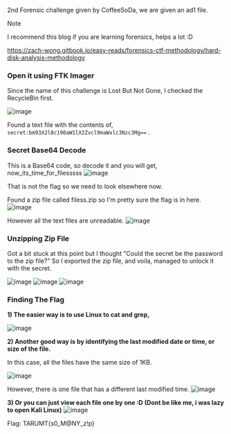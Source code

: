 2nd Forensic challenge given by CoffeeSoDa, we are given an ad1 file.

> [!NOTE]
> I recommend this blog if you are learning forensics, helps a lot :D
> 
> https://zach-wong.gitbook.io/easy-reads/forensics-ctf-methodology/hard-disk-analysis-methodology
>
> 

### **Open it using FTK Imager**
Since the name of this challenge is Lost But Not Gone, I checked the RecycleBin first.

![image](https://github.com/user-attachments/assets/c83e2adf-50ca-4f8f-a6be-b1d9c0b0d43c)



Found a text file with the contents of, `secret:bm93X2l0c190aW1lX2Zvcl9maWxlc3Nzc3Mg==` .

### **Secret Base64 Decode**
This is a Base64 code, so decode it and you will get, now_its_time_for_filesssss
![image](https://github.com/user-attachments/assets/cbba987e-b6a5-4c1a-bf02-db592cdd47a9)


That is not the flag so we need to look elsewhere now.

Found a zip file called filess.zip so I'm pretty sure the flag is in here.
![image](https://github.com/user-attachments/assets/e2348d23-c2e3-4fad-8adc-98fdae1eb6ef)

However all the text files are unreadable.
![image](https://github.com/user-attachments/assets/ff2fca4d-5f4a-4fdc-9ddf-33b8a1274ff4)


### **Unzipping Zip File** 

Got a bit stuck at this point but I thought "Could the secret be the password to the zip file?" 
So I exported the zip file, and voila, managed to unlock it with the secret.

![image](https://github.com/user-attachments/assets/73e8549c-173b-4915-880c-e1e1ed45b131)
![image](https://github.com/user-attachments/assets/fdb5012a-5477-43ca-ad95-2a67c1ff2c83)
![image](https://github.com/user-attachments/assets/edfc51cc-df9e-43d3-992d-07ddfe541c6c)

### **Finding The Flag** 
**1) The easier way is to use Linux to cat and grep,**

![image](https://github.com/user-attachments/assets/d0c44913-1a42-459c-81f2-89f3caf43da1)



**2) Another good way is by identifying the last modified date or time, or size of the file.**
   
In this case, all the files have the same size of 1KB.

![image](https://github.com/user-attachments/assets/e5d51dee-bb10-402b-bce2-d03beda1149e)

However, there is one file that has a different last modified time.
![image](https://github.com/user-attachments/assets/739e19d7-d6ba-4d6b-824d-563878dd30e3)



**3) Or you can just view each file one by one :D (Dont be like me, i was lazy to open Kali Linux)**
![image](https://github.com/user-attachments/assets/ef7ad940-bcf7-48e8-b5ff-366ccf2d3456)


Flag: TARUMT{s0_M@NY_z!p}






